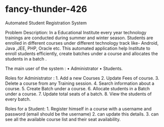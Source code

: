 # fancy-thunder-426
Automated Student Registration System


Problem Description:
In a Educational Institute every year  technology trainings are conducted during summer and winter season. Students are enrolled in different courses under different technology track like- Android, Java ,JEE, PHP, Oracle etc. This automated application help Institute to enroll students efficiently, create batches under a course and allocates the students  in a batch . 

The main user of the system : 
•	Administrator 
•	Students.

Roles for Administrator :
	1. Add a new Courses
	2. Update Fees of course.
	3. Delete  a course from any Training session.
	4. Search information about a course.
	5. Create Batch under a course.
	6. Allocate students in a Batch under a course.
	7. Update total seats of a batch.
	8. View the students of every batch. 
 
 
Roles for a Student:
	1. Register himself in a course with a username and password (email should be the username)
	2. can update this details.
	3. can see all the available course list and their seat availability.
	


